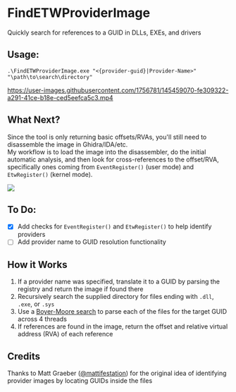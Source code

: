 # FindETWProviderImage
Quickly search for references to a GUID in DLLs, EXEs, and drivers

## Usage:
```
.\FindETWProviderImage.exe "<{provider-guid}|Provider-Name>" "\path\to\search\directory"
```
https://user-images.githubusercontent.com/1756781/145459070-fe309322-a291-41ce-b18e-ced5eefca5c3.mp4

## What Next?
Since the tool is only returning basic offsets/RVAs, you'll still need to disassemble the image in Ghidra/IDA/etc.  
My workflow is to load the image into the disassembler, do the initial automatic analysis, and then look for cross-references to the offset/RVA, specifically ones coming from `EventRegister()` (user mode) and `EtwRegister()` (kernel mode).

![](https://user-images.githubusercontent.com/1756781/145055293-a8967d22-32c4-4744-bc8a-f3c16c570950.png)

## To Do:
- [X] Add checks for `EventRegister()` and `EtwRegister()` to help identify providers
- [ ] Add provider name to GUID resolution functionality

## How it Works
1. If a provider name was specified, translate it to a GUID by parsing the registry and return the image if found there
2. Recursively search the supplied directory for files ending with `.dll`, `.exe`, or `.sys`
3. Use a [Boyer-Moore search](https://en.wikipedia.org/wiki/Boyer%E2%80%93Moore_string-search_algorithm) to parse each of the files for the target GUID across 4 threads
4. If references are found in the image, return the offset and relative virtual address (RVA) of each reference

## Credits
Thanks to Matt Graeber ([@mattifestation](https://twitter.com/mattifestation)) for the original idea of identifying provider images by locating GUIDs inside the files
